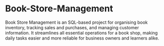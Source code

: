 # Book-Store-Management
Book Store Management is an SQL-based project for organising book inventory, tracking sales and purchases, and managing customer information. It streamlines all essential operations for a book shop, making daily tasks easier and more reliable for business owners and learners alike.
